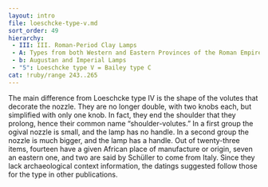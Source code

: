 ```yaml
---
layout: intro
file: loeschcke-type-v.md
sort_order: 49
hierarchy:
 - III: III. Roman-Period Clay Lamps
 - A: Types from both Western and Eastern Provinces of the Roman Empire
 - b: Augustan and Imperial Lamps
 - "5": Loeschcke type V = Bailey type C
cat: !ruby/range 243..265
---
```


The main difference from Loeschcke type IV is the shape of the volutes that decorate the nozzle. They are no longer double, with two knobs each, but simplified with only one knob. In fact, they end the shoulder that they prolong, hence their common name “shoulder-volutes.” In a first group the ogival nozzle is small, and the lamp has no handle. In a second group the nozzle is much bigger, and the lamp has a handle. Out of twenty-three items, fourteen have a given African place of manufacture or origin, seven an eastern one, and two are said by Schüller to come from Italy. Since they lack archaeological context information, the datings suggested follow those for the type in other publications.
